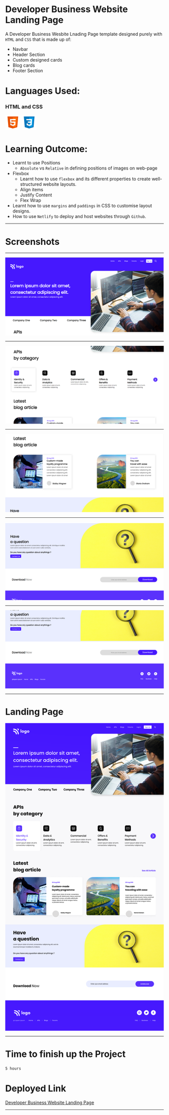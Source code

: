 # Developer Business Website Landing Page

A Developer Business Wesbite Lnading Page template designed purely with `HTML` and `CSS` that is made up of: 
- Navbar
- Header Section
- Custom designed cards 
- Blog cards
- Footer Section

# Languages Used:
 ### HTML and CSS
 ![HTML](./readme-icons/html.png) 
 ![CSS](./readme-icons/css.png)

# Learning Outcome:
- Learnt to use Positions
  - `Absolute` vs `Relative` in defining positions of images on web-page
- Flexbox
  - Learnt how to use `flexbox` and its different properties to create well- structured  website layouts.
   - Align items
   - Justify Content
   - Flex Wrap
- Learnt how to use `margins` and `paddings` in CSS to customise layout designs.
- How to use `Netlify` to deploy and host websites through `Github`.

***

# Screenshots

***
![1](./screen-shots/1.png)
***
![2](./screen-shots/2.png)
***
![3](./screen-shots/3.png)
***
![4](./screen-shots/4.png)
***
![5](./screen-shots/5.png)
***

# Landing Page

![](./screen-shots/9.png)

***

# Time to finish up the Project 
  `5 hours`

# Deployed Link
[Developer Business Website Landing Page]()

***